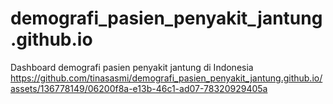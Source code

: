 # demografi_pasien_penyakit_jantung.github.io
Dashboard demografi pasien penyakit jantung di Indonesia
https://github.com/tinasasmi/demografi_pasien_penyakit_jantung.github.io/assets/136778149/06200f8a-e13b-46c1-ad07-78320929405a

